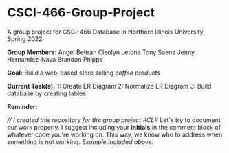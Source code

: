 # CSCI-466-Group-Project
A group project for CSCI-466 Database in Northern Illinois University, Spring 2022.

**Group Members:** 
Angel Beltran
Cleolyn Letona
Tony Saenz
Jenny Hernandez-Nava
Brandon Phipps

**Goal:** Build a web-based store selling *coffee products*

**Current Task(s):** 
1: Create ER Diagram
2: Normalize ER Diagram
3: Build database by creating tables.

**Reminder:** 

_// I created this repository for the group project #CL#_
Let's try to document our work properly. I suggest including your **initials** in the comment block
of whatever code you're working on. This way, we know who to address when something is not working.
_Example included above._
